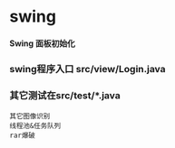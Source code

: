 # swing 

#### Swing 面板初始化

### swing程序入口 src/view/Login.java

### 其它测试在src/test/*.java
```
其它图像识别
线程池&任务队列
rar爆破
```

